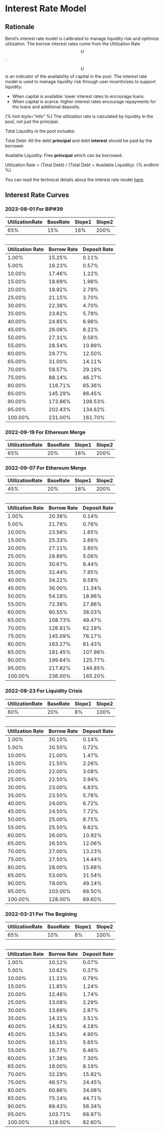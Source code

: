 # Interest Rate Model

## Rationale

Bend’s interest rate model is calibrated to manage liquidity risk and optimize utilization. The borrow interest rates come from the Utilization Rate $$U$$.

$$U$$ is an indicator of the availability of capital in the pool. The interest rate model is used to manage liquidity risk through user incentivizes to support liquidity:

* When capital is available: lower interest rates to encourage loans.
* When capital is scarce: higher interest rates encourage repayments for the loans and additional deposits.

{% hint style="info" %}
The utilization rate is calculated by liquidity in the pool, not just the principal.



Total Liquidity in the pool includes:

Total Debt: All the debt **principal** and debt **interest** should be paid by the borrower.

Available Liquidity: Free **principal** which can be borrowed.



Utilization Rate = (Total Debt) / (Total Debt + Available Liquidity).
{% endhint %}

You can read the technical details about the interest rate model [here](../risk/interest-rate-model.md).

## Interest Rate Curves

### 2023-08-01 For BIP#39

| UtilizationRate | BaseRate | Slope1 | Slope2 |
| --------------- | -------- | ------ | ------ |
| 65%             | 15%      | 16%    | 200%   |

<figure><img src="../.gitbook/assets/Borrow Rate and Deposit Rate 230727.png" alt=""><figcaption></figcaption></figure>

| Utilization Rate | Borrow Rate | Deposit Rate |
| ---------------- | ----------- | ------------ |
| 1.00%            | 15.25%      | 0.11%        |
| 5.00%            | 16.23%      | 0.57%        |
| 10.00%           | 17.46%      | 1.22%        |
| 15.00%           | 18.69%      | 1.96%        |
| 20.00%           | 19.92%      | 2.79%        |
| 25.00%           | 21.15%      | 3.70%        |
| 30.00%           | 22.38%      | 4.70%        |
| 35.00%           | 23.62%      | 5.79%        |
| 40.00%           | 24.85%      | 6.96%        |
| 45.00%           | 26.08%      | 8.22%        |
| 50.00%           | 27.31%      | 9.56%        |
| 55.00%           | 28.54%      | 10.99%       |
| 60.00%           | 29.77%      | 12.50%       |
| 65.00%           | 31.00%      | 14.11%       |
| 70.00%           | 59.57%      | 29.19%       |
| 75.00%           | 88.14%      | 46.27%       |
| 80.00%           | 116.71%     | 65.36%       |
| 85.00%           | 145.29%     | 86.45%       |
| 90.00%           | 173.86%     | 109.53%      |
| 95.00%           | 202.43%     | 134.62%      |
| 100.00%          | 231.00%     | 161.70%      |

### 2022-09-19 For Ethereum Merge

| UtilizationRate | BaseRate | Slope1 | Slope2 |
| --------------- | -------- | ------ | ------ |
| 65%             | 20%      | 16%    | 200%   |

### 2022-09-07 For Ethereum Merge

| UtilizationRate | BaseRate | Slope1 | Slope2 |
| --------------- | -------- | ------ | ------ |
| 45%             | 20%      | 16%    | 200%   |

<figure><img src="../.gitbook/assets/Borrow Rate and Deposit Rate-45-0908.png" alt=""><figcaption></figcaption></figure>

| Utilization Rate | Borrow Rate | Deposit Rate |
| ---------------- | ----------- | ------------ |
| 1.00%            | 20.36%      | 0.14%        |
| 5.00%            | 21.78%      | 0.76%        |
| 10.00%           | 23.56%      | 1.65%        |
| 15.00%           | 25.33%      | 2.66%        |
| 20.00%           | 27.11%      | 3.80%        |
| 25.00%           | 28.89%      | 5.06%        |
| 30.00%           | 30.67%      | 6.44%        |
| 35.00%           | 32.44%      | 7.95%        |
| 40.00%           | 34.22%      | 9.58%        |
| 45.00%           | 36.00%      | 11.34%       |
| 50.00%           | 54.18%      | 18.96%       |
| 55.00%           | 72.36%      | 27.86%       |
| 60.00%           | 90.55%      | 38.03%       |
| 65.00%           | 108.73%     | 49.47%       |
| 70.00%           | 126.91%     | 62.19%       |
| 75.00%           | 145.09%     | 76.17%       |
| 80.00%           | 163.27%     | 91.43%       |
| 85.00%           | 181.45%     | 107.96%      |
| 90.00%           | 199.64%     | 125.77%      |
| 95.00%           | 217.82%     | 144.85%      |
| 100.00%          | 236.00%     | 165.20%      |

### 2022-08-23 For Liquidity Crisis

| UtilizationRate | BaseRate | Slope1 | Slope2 |
| --------------- | -------- | ------ | ------ |
| 80%             | 20%      | 8%     | 100%   |

<figure><img src="../.gitbook/assets/Borrow Rate and Deposit Rate-80-0908.png" alt=""><figcaption></figcaption></figure>

| Utilization Rate | Borrow Rate | Deposit Rate |
| ---------------- | ----------- | ------------ |
| 1.00%            | 20.10%      | 0.14%        |
| 5.00%            | 20.50%      | 0.72%        |
| 10.00%           | 21.00%      | 1.47%        |
| 15.00%           | 21.50%      | 2.26%        |
| 20.00%           | 22.00%      | 3.08%        |
| 25.00%           | 22.50%      | 3.94%        |
| 30.00%           | 23.00%      | 4.83%        |
| 35.00%           | 23.50%      | 5.76%        |
| 40.00%           | 24.00%      | 6.72%        |
| 45.00%           | 24.50%      | 7.72%        |
| 50.00%           | 25.00%      | 8.75%        |
| 55.00%           | 25.50%      | 9.82%        |
| 60.00%           | 26.00%      | 10.92%       |
| 65.00%           | 26.50%      | 12.06%       |
| 70.00%           | 27.00%      | 13.23%       |
| 75.00%           | 27.50%      | 14.44%       |
| 80.00%           | 28.00%      | 15.68%       |
| 85.00%           | 53.00%      | 31.54%       |
| 90.00%           | 78.00%      | 49.14%       |
| 95.00%           | 103.00%     | 68.50%       |
| 100.00%          | 128.00%     | 89.60%       |

### 2022-03-21 For The Begining

| UtilizationRate | BaseRate | Slope1 | Slope2 |
| --------------- | -------- | ------ | ------ |
| 65%             | 10%      | 8%     | 100%   |

<figure><img src="../.gitbook/assets/Borrow Rate and Deposit Rate-65-0908.png" alt=""><figcaption></figcaption></figure>

| Utilization Rate | Borrow Rate | Deposit Rate |
| ---------------- | ----------- | ------------ |
| 1.00%            | 10.12%      | 0.07%        |
| 5.00%            | 10.62%      | 0.37%        |
| 10.00%           | 11.23%      | 0.79%        |
| 15.00%           | 11.85%      | 1.24%        |
| 20.00%           | 12.46%      | 1.74%        |
| 25.00%           | 13.08%      | 2.29%        |
| 30.00%           | 13.69%      | 2.87%        |
| 35.00%           | 14.31%      | 3.51%        |
| 40.00%           | 14.92%      | 4.18%        |
| 45.00%           | 15.54%      | 4.90%        |
| 50.00%           | 16.15%      | 5.65%        |
| 55.00%           | 16.77%      | 6.46%        |
| 60.00%           | 17.38%      | 7.30%        |
| 65.00%           | 18.00%      | 8.19%        |
| 70.00%           | 32.29%      | 15.82%       |
| 75.00%           | 46.57%      | 24.45%       |
| 80.00%           | 60.86%      | 34.08%       |
| 85.00%           | 75.14%      | 44.71%       |
| 90.00%           | 89.43%      | 56.34%       |
| 95.00%           | 103.71%     | 68.97%       |
| 100.00%          | 118.00%     | 82.60%       |
